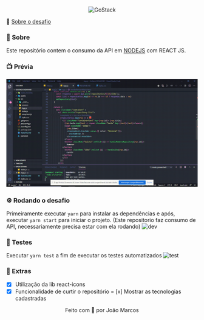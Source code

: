 <br/>
<p align="center">
  <img src="https://i.ibb.co/zFDDm5s/Go-Stack-Logo.png" alt="GoStack"/>
</p>

🚀 [Sobre o desafio](https://github.com/brunodesde1987/desafio-conceitos-reactjs/blob/master/README_ABOUT.md)

### 📃 Sobre

Este repositório contem o consumo da API em [NODEJS](https://github.com/joaotorresmarques/GoStack-DESAFIO01) com REACT JS.

### 📺 Prévia
![previa](gif1.gif)

### ⚙️ Rodando o desafio
Primeiramente executar `yarn` para instalar as dependências e após, executar `yarn start` para iniciar o projeto. (Este repositorio faz consumo de API, necessariamente precisa estar com ela rodando)
![dev](https://i.ibb.co/LJZDLLT/1.jpg)

### 🧪 Testes
Executar `yarn test` a fim de executar os testes automatizados
![test](https://i.ibb.co/GMqjxZ3/2.jpg)

### 🍆 Extras

- [x] Utilização da lib react-icons
- [x] Funcionalidade de curtir o repositório
= [x] Mostrar as tecnologias cadastradas

<p align="center">
Feito com 💛 por João Marcos
</p>